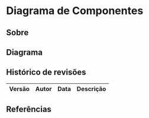 # Diagrama de Componentes

## Sobre



## Diagrama



## Histórico de revisões

|Versão|Autor|Data|Descrição|
|-|-|-|-|


## Referências

